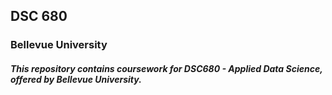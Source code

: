 ## DSC 680
### Bellevue University



##### This repository contains coursework for DSC680 - Applied Data Science, offered by Bellevue University.
